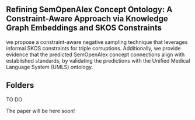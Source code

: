 ## Refining SemOpenAlex Concept Ontology: A Constraint-Aware Approach via Knowledge Graph Embeddings and SKOS Constraints

we propose a constraint-aware negative sampling technique that leverages informal SKOS constraints for triple corruptions. Additionally, we provide evidence that the predicted SemOpenAlex concept connections align with established standards, by validating the predictions with the Unified Medical Language System (UMLS) ontology.

## Folders

TO DO


The paper will be here soon!